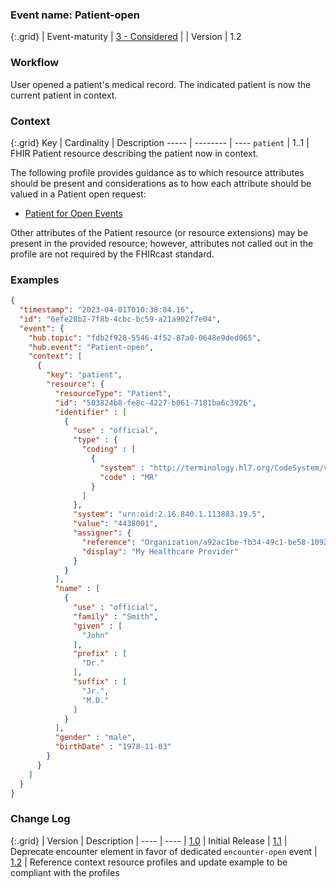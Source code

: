 ### Event name: Patient-open

{:.grid}
| Event-maturity | [3 - Considered](3-1-2-eventmaturitymodel.html) |
| Version        | 1.2

### Workflow

User opened a patient's medical record. The indicated patient is now the current patient in context. 

### Context

{:.grid}
Key | Cardinality | Description
----- | -------- | ---- 
`patient` | 1..1 | FHIR Patient resource describing the patient now in context.

The following profile provides guidance as to which resource attributes should be present and considerations as to how each attribute should be valued in a Patient open request:

* [Patient for Open Events](StructureDefinition-fhircast-patient-open.html)

Other attributes of the Patient resource (or resource extensions) may be present in the provided resource; however, attributes not called out in the profile are not required by the FHIRcast standard.

### Examples

```json
{
  "timestamp": "2023-04-01T010:38:04.16",
  "id": "6efe28b2-7f8b-4cbc-bc59-a21a902f7e04",
  "event": {
    "hub.topic": "fdb2f928-5546-4f52-87a0-0648e9ded065",
    "hub.event": "Patient-open",
    "context": [
      {
        "key": "patient",
        "resource": {
          "resourceType": "Patient",
          "id": "503824b8-fe8c-4227-b061-7181ba6c3926",
          "identifier" : [
            {
              "use" : "official",
              "type" : {
                "coding" : [
                  {
                    "system" : "http://terminology.hl7.org/CodeSystem/v2-0203",
                    "code" : "MR"
                  }
                ]
              },
              "system": "urn:oid:2.16.840.1.113883.19.5",
              "value": "4438001",
              "assigner": {
                "reference": "Organization/a92ac1be-fb34-49c1-be58-10928bd271cc",
                "display": "My Healthcare Provider"
              }
            }
          ],
          "name" : [
            {
              "use" : "official",
              "family" : "Smith",
              "given" : [
                "John"
              ],
              "prefix" : [
                "Dr."
              ],
              "suffix" : [
                "Jr.",
                "M.D."
              ]
            }
          ],
          "gender" : "male",
          "birthDate" : "1978-11-03"
        }
      }
    ]
  }
}
```

### Change Log

{:.grid}
| Version | Description
| ---- | ----
| [1.0](https://fhircast.hl7.org/events/patient-open/) | Initial Release
| [1.1](https://hl7.org/fhir/uv/fhircast/2022May/3-3-1-patient-open.html) | Deprecate encounter element in favor of dedicated `encounter-open` event
| [1.2](https://hl7.org/fhir/uv/fhircast/2024May/3-3-1-Patient-open.html) | Reference context resource profiles and update example to be compliant with the profiles
